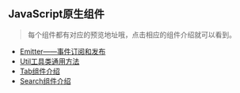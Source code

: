
## JavaScript原生组件

> 每个组件都有对应的预览地址哦，点击相应的组件介绍就可以看到。

+ [Emitter——事件订阅和发布](https://github.com/suminhohu/Component/issues/3)
+ [Util工具类通用方法](https://github.com/suminhohu/Component/issues/4)
+ [Tab组件介绍](https://github.com/suminhohu/Component/issues/1)      
+ [Search组件介绍](https://github.com/suminhohu/Component/issues/2)  

